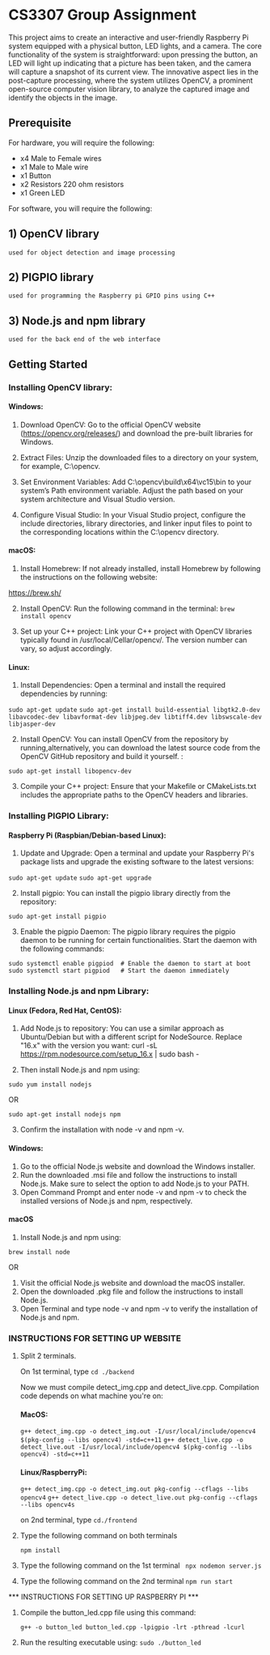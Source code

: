 # CS3307 Group Assignment

This project aims to create an interactive and user-friendly Raspberry Pi system equipped with a physical button, LED lights, and a camera. The core functionality of the system is straightforward: upon pressing the  button, an LED will light up indicating that a picture has been taken, and the camera will capture a snapshot of its current view. The innovative aspect lies in the post-capture processing,  where the system utilizes OpenCV, a prominent open-source computer vision library, to analyze the captured image and identify the objects in the image.

## Prerequisite

For hardware, you will require the following:
- x4 Male to Female wires
- x1 Male to Male wire
- x1 Button
- x2 Resistors 220 ohm resistors
- x1 Green LED

For software, you will require the following:

## 1) OpenCV library 
    
    used for object detection and image processing

## 2) PIGPIO library 

    used for programming the Raspberry pi GPIO pins using C++ 

## 3) Node.js and npm library 
    used for the back end of the web interface

## Getting Started

### Installing OpenCV library:


#### Windows:
1. Download OpenCV: Go to the official OpenCV website (https://opencv.org/releases/) and download the pre-built libraries for Windows.

2. Extract Files: Unzip the downloaded files to a directory on your system, for example, C:\opencv.

3. Set Environment Variables: Add C:\opencv\build\x64\vc15\bin to your system’s Path environment variable. Adjust the path based on your system architecture and Visual Studio version.

4. Configure Visual Studio: In your Visual Studio project, configure the include directories, library directories, and linker input files to point to the corresponding locations within the C:\opencv directory.

#### macOS:
1. Install Homebrew: If not already installed, install Homebrew by following the instructions on the following website:

https://brew.sh/

2. Install OpenCV: Run the following command in the terminal: 
`brew install opencv`

3. Set up your C++ project: Link your C++ project with OpenCV libraries typically found in /usr/local/Cellar/opencv/. The version number can vary, so adjust accordingly.

#### Linux:
1. Install Dependencies: Open a terminal and install the required dependencies by running:

`sudo apt-get update`
`sudo apt-get install build-essential libgtk2.0-dev libavcodec-dev libavformat-dev libjpeg.dev libtiff4.dev libswscale-dev libjasper-dev`

2. Install OpenCV: You can install OpenCV from the repository by running,alternatively, you can download the latest source code from the OpenCV GitHub repository and build it yourself. :

`sudo apt-get install libopencv-dev`

3. Compile your C++ project: Ensure that your Makefile or CMakeLists.txt includes the appropriate paths to the OpenCV headers and libraries.


### Installing PIGPIO Library:


#### Raspberry Pi (Raspbian/Debian-based Linux):
1. Update and Upgrade: Open a terminal and update your Raspberry Pi's package lists and upgrade the existing software to the latest versions:

`sudo apt-get update`
`sudo apt-get upgrade`

2. Install pigpio: You can install the pigpio library directly from the repository:

`sudo apt-get install pigpio`

3. Enable the pigpio Daemon: The pigpio library requires the pigpio daemon to be running for certain functionalities. Start the daemon with the following commands:

`sudo systemctl enable pigpiod  # Enable the daemon to start at boot`
`sudo systemctl start pigpiod   # Start the daemon immediately `


### Installing Node.js and npm Library:


#### Linux (Fedora, Red Hat, CentOS):
1. Add Node.js to repository: You can use a similar approach as Ubuntu/Debian but with a different script for NodeSource. Replace "16.x" with the version you want:
curl -sL https://rpm.nodesource.com/setup_16.x | sudo bash -

2. Then install Node.js and npm using:

`sudo yum install nodejs`

OR

`sudo apt-get install nodejs npm `

3. Confirm the installation with node -v and npm -v.

#### Windows:
1. Go to the official Node.js website and download the Windows installer.
2. Run the downloaded .msi file and follow the instructions to install Node.js. Make sure to select the option to add Node.js to your PATH.
3. Open Command Prompt and enter node -v and npm -v to check the installed versions of Node.js and npm, respectively.

#### macOS 

1. Install Node.js and npm using:

` brew install node `

OR 

1. Visit the official Node.js website and download the macOS installer.
2. Open the downloaded .pkg file and follow the instructions to install Node.js.
3. Open Terminal and type node -v and npm -v to verify the installation of Node.js and npm.


### INSTRUCTIONS FOR SETTING UP WEBSITE 
 

1) Split 2 terminals.

     On 1st terminal, type 
       `cd ./backend`
     
     Now we must compile detect_img.cpp and detect_live.cpp.
     Compilation code depends on what machine you're on:

    #### MacOS:   
    
    `g++ detect_img.cpp -o detect_img.out -I/usr/local/include/opencv4 $(pkg-config --libs opencv4) -std=c++11`
    `g++ detect_live.cpp -o detect_live.out -I/usr/local/include/opencv4 $(pkg-config --libs opencv4) -std=c++11`
                 

    #### Linux/RaspberryPi: 
        
    `g++ detect_img.cpp -o detect_img.out pkg-config --cflags --libs opencv4` 
    `g++ detect_live.cpp -o detect_live.out pkg-config --cflags --libs opencv4s`
        
    on 2nd terminal, type 
    `cd./frontend`

2) Type the following command on both terminals

    `npm install `

3) Type the following command  on the 1st terminal
   ` npx nodemon server.js`

4) Type the following command  on the 2nd terminal
    `npm run start`

*** INSTRUCTIONS FOR SETTING UP RASPBERRY PI ***
1) Compile the button_led.cpp file using this command: 

    `g++ -o button_led button_led.cpp -lpigpio -lrt -pthread -lcurl`

2) Run the resulting executable using: 
    `sudo ./button_led`
